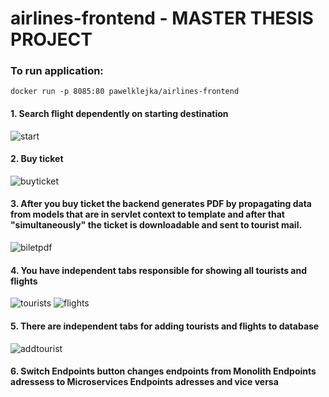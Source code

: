# airlines-frontend - MASTER THESIS PROJECT

### To run application:
```docker
docker run -p 8085:80 pawelklejka/airlines-frontend
```


#### 1. Search flight dependently on starting destination
![start](https://user-images.githubusercontent.com/24233415/192457474-2efa69ba-2c90-4905-97b8-70b45afd201b.png)
#### 2. Buy ticket
![buyticket](https://user-images.githubusercontent.com/24233415/192457561-f4ffbf20-3f18-4467-bd29-3ec5fd6c719e.png)
#### 3. After you buy ticket the backend generates PDF by propagating data from models that are in servlet context to template and after that "simultaneously" the ticket is downloadable and sent to tourist mail.
![biletpdf](https://user-images.githubusercontent.com/24233415/192457610-febf73f5-da6e-4021-9579-2089992b2790.png)
#### 4. You have independent tabs responsible for showing all tourists and flights
![tourists](https://user-images.githubusercontent.com/24233415/192457509-5ee90a77-0430-47cc-83de-51005b94a3b8.png)
![flights](https://user-images.githubusercontent.com/24233415/192457519-72c13ec1-ffd0-4b52-ba81-630509bf3814.png)
#### 5. There are independent tabs for adding tourists and flights to database
![addtourist](https://user-images.githubusercontent.com/24233415/192457551-7ea51c79-70bb-4d7c-9e21-614c560ebf56.png)
#### 6. Switch Endpoints button changes endpoints from Monolith Endpoints adressess to Microservices Endpoints adresses and vice versa
